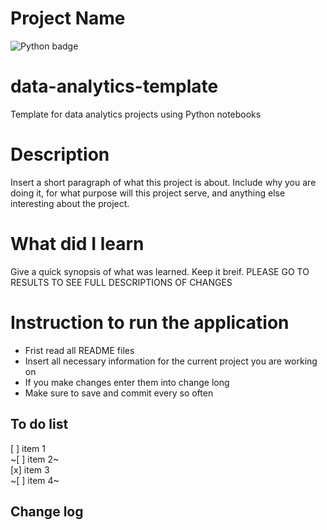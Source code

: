 # Project Name

![Python badge](https://img.shields.io/badge/Python-3776AB?style=for-the-badge&logo=python&logoColor=white)

# data-analytics-template

Template for data analytics projects using Python notebooks

# Description

Insert a short paragraph of what this project is about. Include why you are doing it, for what purpose will this project serve, and anything else interesting about the project.

# What did I learn

Give a quick synopsis of what was learned. Keep it breif. PLEASE GO TO RESULTS TO SEE FULL DESCRIPTIONS OF CHANGES

# Instruction to run the application

- Frist read all README files
- Insert all necessary information for the current project you are working on
- If you make changes enter them into change long
- Make sure to save and commit every so often

## To do list

[ ] item 1  
~[ ] item 2~  
[x] item 3  
~[ ] item 4~

## Change log
